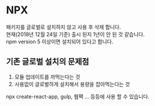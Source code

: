 
# NPX
패키지를 글로벌로 설치하지 않고 사용 후 삭제 합니다.  
현재(2018년 12월 24일 기준) 출시 된지 1년이 안 된 것 같습니다.  
npm version 5 이상이면 설치되어 있다고 합니다.  

## 기존 글로벌 설치의 문제점
1. 모듈 업데이트를 까먹는다는 것
1. 사용없이 글로벌하게 설치해서 용량을 잡아먹는다는 것

npx create-react-app, gulp, 웹팩 ... 등등에 사용 할 수 있습니다.  
